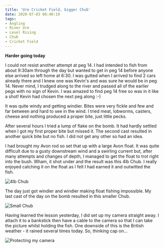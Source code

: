 ```yaml
---
title: 'Ure Cricket Field, bigger Chub'
date: 2020-07-03 06:40:19
tags:
- Angling
- River Ure
- Level Rising
- Chub
- Cricket Field
---
```

**Harder going today**

I could not resist another attempt at peg 14. I had intended to fish from about 9:30am through the day but wanted to get in peg 14 before anyone else arrived so left home at 6:30. I was gutted when I arrived to find 2 cars already there and I knew one was Kevin's and was sure he would be in peg 14. Never mind, I trudged along to the river and passed all of the earlier pegs with no sign of Kevin. I was amazed to find peg 14 free so was in it like a shot! Kevin had chosen the next peg along :-)

It was quite windy and getting windier. Bites were very fickle and few and far between and hard to see in the wind. I tried meat, lobworms, casters, cheese and nothing produced a proper bite, just little pecks.

After several hours I tried a lump of flake on the bomb. It had hardly settled when I got my first proper bite but missed it. The second cast resulted in another quick bite but no fish. I did not get any other so had an idea. 

I had brought my Avon rod so set that up with a large Avon float. It was quite difficult due to a gusty downstream wind and a swirling current but, after many attempts and changes of depth, I managed to get the float to trot right into the bush. Wham, it shot under and the result was this 4lb Chub. I really enjoyed catching it on the float as I felt I had earned it and outwitted the fish.

![4lb Chub](/images/2020-07-03/088c58691f584133a5d1d7cc2b9655c0.jpg)


The day just got windier and windier making float fishing impossible. My last cast of the day on the bomb resulted in this smaller Chub.

![Small Chub](/images/2020-07-03/3f28dd4149e44e6bb5a3faa707da0acd.jpg)

Having learned the lesson yesterday, I did set up my camera straight away. I attach it to a bankstick then have a cable to the camera so that I can take the picture whilst holding the fish. One downside of this is the British weather - it rained several times today. So, thinking cap on...

![Protecting my camera](/images/2020-07-03/842f9c9ca1144ded9da29e9efa606c71.jpg)